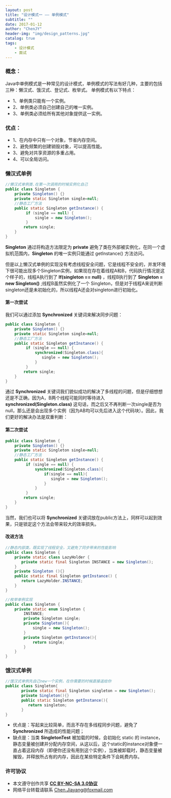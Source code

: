 ```yaml
---
layout: post
title: "设计模式一 —— 单例模式"
subtitle: ""
date: 2017-01-12
author: "ChenJY"
header-img: "img/design_patterns.jpg"
catalog: true
tags: 
    - 设计模式
    - 面试
---
```


### 概念：
Java中单例模式是一种常见的设计模式，单例模式的写法有好几种，主要的包括三种：懒汉式、饿汉式、登记式、枚举式。
单例模式有以下特点：
* 1、单例类只能有一个实例。
* 2、单例类必须自己创建自己的唯一实例。
* 3、单例类必须给所有其他对象提供这一实例。

### 优点：
* 1、在内存中只有一个对象，节省内存空间。
* 2、避免频繁的创建销毁对象，可以提高性能。
* 3、避免对共享资源的多重占用。
* 4、可以全局访问。

### 懒汉式单例
```java
//懒汉式单例类.在第一次调用的时候实例化自己   
public class Singleton {  
    private Singleton() {}  
    private static Singleton single=null;  
    //静态工厂方法   
    public static Singleton getInstance() {  
         if (single == null) {    
             single = new Singleton();  
         }    
        return single;  
    }  
}
```

<b>Singleton</b> 通过将构造方法限定为 <b>private</b> 避免了类在外部被实例化，在同一个虚拟机范围内，<b>Singleton</b> 的唯一实例只能通过 getInstance() 方法访问。

但是以上懒汉式单例的实现没有考虑线程安全问题，它是线程不安全的，并发环境下很可能出现多个Singleton实例，如果现在存在着线程A和B，代码执行情况是这个样子的，线程A执行到了 <b>If(singleton == null)</b> ，线程B执行到了 <b>Singleton = new Singleton()</b> ;线程B虽然实例化了一个 Singleton，但是对于线程A来说判断singleton还是未初始化的，所以线程A还会对singleton进行初始化。

#### 第一次尝试
我们可以通过添加 <b>Synchronized</b> 关键词来解决同步问题：
```java
public class Singleton {  
    private Singleton() {}  
    private static Singleton single=null;  
    //静态工厂方法   
    public static Singleton getInstance() {  
         if (single == null) {    
             synchronized(Singleton.class){
                single = new Singleton();  
             }
         }    
        return single;  
    }  
}
```
通过 __Synchronized__ 关键词我们貌似成功的解决了多线程的问题，但是仔细想想还是不正确，因为A，B两个线程可能同时等待进入<b>synchronized(Singleton.class)</b> 这句话，而之后又不再判断一次single是否为null，那么还是会出现多个实例（因为AB均可以先后进入这个代码块）。因此，我们更好的解决办法是双重判断：      

#### 第二次尝试
```java
public class Singleton {  
    private Singleton() {}  
    private static Singleton single=null;  
    //静态工厂方法   
    public static Singleton getInstance() {  
         if (single == null) {    
             synchronized(Singleton.class){
                 if(single == null){
                    single = new Singleton();  
                 }
             }
         }    
        return single;  
    }  
}
```
当然，我们也可以将 <b>Synchronized</b> 关键词放在public方法上，同样可以起到效果，只是锁定这个方法会带来较大的效率损失。

#### 改进方法
```java
//静态内部类，既实现了线程安全，又避免了同步带来的性能影响
public class Singleton {    
    private static class LazyHolder {    
       private static final Singleton INSTANCE = new Singleton();    
    }    
    private Singleton (){}    
    public static final Singleton getInstance() {    
       return LazyHolder.INSTANCE;    
    }    
}  
```

```java
//枚举单例实现
public class Singleton {
    private static enum Singleton {
        INSTANCE;
        private Singleton single;
        private Singleton(){
            single = new Singleton();
        }
        private Singleton getInstance(){
            return single;
        }
    }
}
```

### 饿汉式单例
```java
//饿汉式单例先自己new一个实例，在你需要的时候直接返给你
public class Singleton{
       private static final Singleton singleton = new Singleton();
       private Singleton(){}
       public static Singleton getInstance(){
          return singleton;
       }
}
```
* 优点是：写起来比较简单，而且不存在多线程同步问题，避免了 <b>Synchronized</b> 所造成的性能问题；
* 缺点是：当类 <b>SingletonTest</b> 被加载的时候，会初始化 static 的 instance，静态变量被创建并分配内存空间，从这以后，这个static的instance对象便一直占着这段内存（即便你还没有用到这个实例），当类被卸载时，静态变量被摧毁，并释放所占有的内存，因此在某些特定条件下会耗费内存。

### 许可协议
* 本文遵守创作共享 <a href="https://creativecommons.org/licenses/by-nc-sa/3.0/cn/" target="_blank"><b>CC BY-NC-SA 3.0协议</b></a>
* 网络平台转载请联系 Chen.Jiayang@foxmail.com